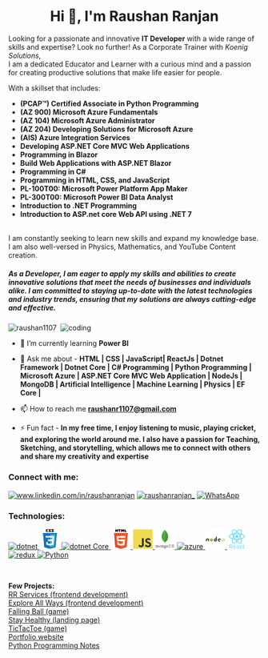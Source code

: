 <h1 align="center">Hi 👋, I'm Raushan Ranjan</h1>
<p> Looking for a passionate and innovative <b>IT Developer</b> with a wide range of skills and expertise? Look no further! As a Corporate Trainer with <i>Koenig Solutions</i>,<br> I am a dedicated Educator and Learner with a curious mind and a passion for creating productive solutions that make life easier for people.<br></p>
        <p text-align="left">
        With a skillset that includes:<br> 
        <ul>
            <li><b>(PCAP™) Certified Associate in Python Programming</b></li>
            <li><b>(AZ 900) Microsoft Azure Fundamentals</b></li>
            <li><b>(AZ 104) Microsoft Azure Administrator</b></li>
            <li><b>(AZ 204) Developing Solutions for Microsoft Azure</b></li>
            <li><b>(AIS) Azure Integration Services</b></li>
            <li><b>Developing ASP.NET Core MVC Web Applications</b></li>
            <li><b>Programming in Blazor </b></li>
            <li><b>Build Web Applications with ASP.NET Blazor</b></li>
            <li><b>Programming in C#</b></li>
            <li><b>Programming in HTML, CSS, and JavaScript</b></li>
            <li><b>PL-100T00: Microsoft Power Platform App Maker</b></li>
            <li><b>PL-300T00: Microsoft Power BI Data Analyst</b></li>
            <li><b>Introduction to .NET Programming</b></li>
            <li><b>Introduction to ASP.net core Web API using .NET 7</b></li>
        </ul><br>
        I am constantly seeking to learn new skills and expand my knowledge base. I am also well-versed in Physics, Mathematics, and YouTube Content creation.</b>
        </p>
        <h5>As a Developer, I am eager to apply my skills and abilities to create innovative solutions that meet the needs of businesses and individuals alike. I am committed to staying up-to-date with the latest technologies and industry trends, ensuring that my solutions are always cutting-edge and effective.</h5>

<img align="right" alt="coding" width="400" src="https://i.giphy.com/media/dWesBcTLavkZuG35MI/giphy.webp">

<p align="left"> <img src="https://komarev.com/ghpvc/?username=raushan1107&label=Profile%20views&color=0e75b6&style=flat" alt="raushan1107" /> </p>

- 🌱 I’m currently learning **Power BI**

- 💬 Ask me about - **HTML | CSS | JavaScript| ReactJs | Dotnet Framework | Dotnet Core | C# Programming | Python Programming | Microsoft Azure | ASP.NET Core MVC Web Application | NodeJs | MongoDB | Artificial Intelligence | Machine Learning | Physics | EF Core |**

- 📫 How to reach me **raushanr1107@gmail.com** 

- ⚡ Fun fact - **In my free time, I enjoy listening to music, playing cricket, and exploring the world around me. I also have a passion for Teaching, Sketching, and storytelling, which allows me to connect with others and share my creativity and expertise**

<h3 align="left">Connect with me:</h3>
<p align="left">
<a href="https://linkedin.com/in/www.linkedin.com/in/raushanranjan" target="blank"><img align="center" src="https://raw.githubusercontent.com/rahuldkjain/github-profile-readme-generator/master/src/images/icons/Social/linked-in-alt.svg" alt="www.linkedin.com/in/raushanranjan" height="30" width="40" /></a>
<a href="https://instagram.com/raushanranjan_" target="blank"><img align="center" src="https://raw.githubusercontent.com/rahuldkjain/github-profile-readme-generator/master/src/images/icons/Social/instagram.svg" alt="raushanranjan_" height="30" width="40" /></a>
<a href="https://wa.me/918285862455" target="blank"><img align="center" src="https://github.com/gauravghongde/social-icons/blob/master/SVG/Color/WhatsApp.svg" alt="WhatsApp" height="30" width="40" /></a>
</p>

<h3 align="left">Technologies:</h3>
<p align="left"> 
  <a href="https://dotnet.microsoft.com/en-us/" target="_blank" rel="noreferrer"> 
    <img src="https://upload.wikimedia.org/wikipedia/commons/thumb/7/7d/Microsoft_.NET_logo.svg/2048px-Microsoft_.NET_logo.svg.png" alt="dotnet" width="40" height="40"/> 
  </a> 
  <a href="https://www.w3schools.com/css/" target="_blank" rel="noreferrer"> 
    <img src="https://raw.githubusercontent.com/devicons/devicon/master/icons/css3/css3-original-wordmark.svg" alt="css3" width="40" height="40"/> 
  </a> 
  <a href="https://dotnet.microsoft.com/en-us/" target="_blank" rel="noreferrer"> 
    <img src="https://upload.wikimedia.org/wikipedia/commons/thumb/e/ee/.NET_Core_Logo.svg/2048px-.NET_Core_Logo.svg.png" alt="dotnet Core" width="40" height="40"/> 
  </a> 
  <a href="https://www.w3.org/html/" target="_blank" rel="noreferrer"> 
    <img src="https://raw.githubusercontent.com/devicons/devicon/master/icons/html5/html5-original-wordmark.svg" alt="html5" width="40" height="40"/> 
  </a> 
  <a href="https://developer.mozilla.org/en-US/docs/Web/JavaScript" target="_blank" rel="noreferrer"> 
    <img src="https://raw.githubusercontent.com/devicons/devicon/master/icons/javascript/javascript-original.svg" alt="javascript" width="40" height="40"/> 
  </a> 
  <a href="https://www.mongodb.com/" target="_blank" rel="noreferrer"> 
    <img src="https://raw.githubusercontent.com/devicons/devicon/master/icons/mongodb/mongodb-original-wordmark.svg" alt="mongodb" width="40" height="40"/> 
  </a> 
  <a href="https://azure.microsoft.com/en-in/" target="_blank" rel="noreferrer"> 
    <img src="https://pngset.com/images/microsoft-azure-logo-windows-logo-microsoft-azure-vector-text-symbol-trademark-word-transparent-png-810639.png" alt="azure" width="80" height="40"/> 
  </a> 
  <a href="https://nodejs.org" target="_blank" rel="noreferrer"> 
    <img src="https://raw.githubusercontent.com/devicons/devicon/master/icons/nodejs/nodejs-original-wordmark.svg" alt="nodejs" width="40" height="40"/> 
  </a> 
  <a href="https://reactjs.org/" target="_blank" rel="noreferrer"> 
    <img src="https://raw.githubusercontent.com/devicons/devicon/master/icons/react/react-original-wordmark.svg" alt="react" width="40" height="40"/> 
  </a> 
  <a href="https://learn.microsoft.com/en-us/dotnet/csharp/programming-guide/" target="_blank" rel="noreferrer"> 
    <img src="https://www.codeguru.com/wp-content/uploads/2021/08/C-Sharp-Tutorials.png" alt="redux" width="40" height="40"/> 
  </a> 
  <a href="https://www.python.org/" target="_blank" rel="noreferrer"> 
    <img src="https://cdn.icon-icons.com/icons2/2699/PNG/512/python_vertical_logo_icon_168039.png" alt="Python" width="40" height="40"/> 
  </a> 
</p>
<br>
<p><b>Few Projects:</b><br>
        <a href="https://raushan1107.github.io/rrservices/" target="_blank" rel="noreferrer">
                RR Services (frontend development)
        </a><br>
        <a href="https://raushan1107.github.io/Explore-All-Ways/" target="_blank" rel="noreferrer">
                Explore All Ways (frontend development)
        </a><br>
        <a href="https://raushan1107.github.io/FallingBall/" target="_blank" rel="noreferrer">
                Falling Ball (game)
        </a><br>
        <a href="https://raushan1107.github.io/stayhealthy/" target="_blank" rel="noreferrer">
                Stay Healthy (landing page)
        </a><br>
        <a href="https://raushan1107.github.io/TicTacToe/" target="_blank" rel="noreferrer">
                TicTacToe (game)
        </a><br>
        <a href="https://portfolio-raushanranjan.web.app/" target="_blank" rel="noreferrer">
                Portfolio website
        </a><br>
        <a href="https://raushan1107.github.io/pythonprogrammingnotes/" target="_blank" rel="noreferrer">
                Python Programming Notes
        </a><br>
</p>
